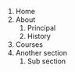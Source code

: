 1. Home
1. About
    1. Principal
    2. History
1. Courses
1. Another section
    1. Sub section
    
    
